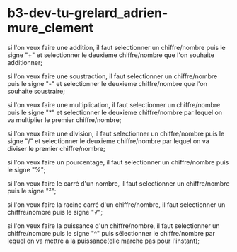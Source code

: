 # b3-dev-tu-grelard_adrien-mure_clement

si l'on veux faire une addition, il faut selectionner un chiffre/nombre puis le signe "+" et selectionner le deuxieme chiffre/nombre que l'on souhaite additionner;

si l'on veux faire une soustraction, il faut selectionner un chiffre/nombre puis le signe "-" et selectionner le deuxieme chiffre/nombre que l'on souhaite soustraire;

si l'on veux faire une multiplication, il faut selectionner un chiffre/nombre puis le signe "*" et selectionner le deuxieme chiffre/nombre par lequel on va multiplier le premier chiffre/nombre;

si l'on veux faire une division, il faut selectionner un chiffre/nombre puis le signe "/" et selectionner le deuxieme chiffre/nombre par lequel on va diviser le premier chiffre/nombre;

si l'on veux faire un pourcentage, il faut selectionner un chiffre/nombre puis le signe "%";

si l'on veux faire le carré d'un nombre, il faut selectionner un chiffre/nombre puis le signe "²";

si l'on veux faire la racine carré d'un chiffre/nombre, il faut selectionner un chiffre/nombre puis le signe "√";

si l'on veux faire la puissance d'un chiffre/nombre, il faut selectionner un chiffre/nombre puis le signe "^" puis sélectionner le chiffre/nombre par lequel on va mettre a la puissance(elle marche pas pour l'instant);
